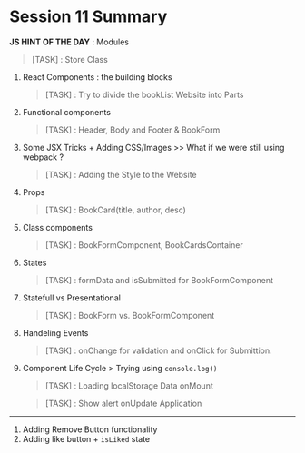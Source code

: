 # Session 11 Summary

**JS HINT OF THE DAY** : Modules
> [TASK] : Store Class 

1. React Components : the building blocks
   > [TASK] : Try to divide the bookList Website into Parts
2. Functional components
   > [TASK] : Header, Body and Footer & BookForm
3. Some JSX Tricks + Adding CSS/Images >> What if we were still using webpack ?
   > [TASK] : Adding the Style to the Website
4. Props
   > [TASK] : BookCard(title, author, desc)
5. Class components
   > [TASK] : BookFormComponent, BookCardsContainer
6. States
   > [TASK] : formData and isSubmitted for BookFormComponent
7. Statefull vs Presentational
   > [TASK] : BookForm vs. BookFormComponent 
8. Handeling Events
   > [TASK] : onChange for validation and onClick for Submittion.
9. Component Life Cycle > Trying using `console.log()`
    > [TASK] : Loading localStorage Data onMount 

    > [TASK] : Show alert onUpdate
Application
---
1. Adding Remove Button functionality
2. Adding like button + `isLiked` state